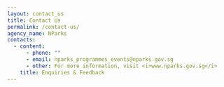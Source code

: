 ```yaml
---
layout: contact_us
title: Contact Us
permalink: /contact-us/
agency_name: NParks
contacts:
  - content:
      - phone: ""
      - email: nparks_programmes_events@nparks.gov.sg
      - other: For more information, visit <i>www.nparks.gov.sg</i>
    title: Enquiries & Feedback
---
```

